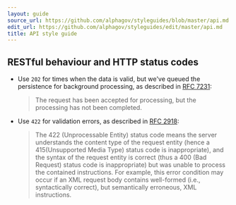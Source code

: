 ```yaml
---
layout: guide
source_url: https://github.com/alphagov/styleguides/blob/master/api.md
edit_url: https://github.com/alphagov/styleguides/edit/master/api.md
title: API style guide
---
```


<!-- This file was automatically generated. DO NOT EDIT DIRECTLY. -->

## RESTful behaviour and HTTP status codes

- Use `202` for times when the data is valid, but we've queued the persistence for background processing, as described in [RFC 7231](http://tools.ietf.org/html/rfc7231#section-6.3.3):

  > The request has been accepted for processing, but the processing has not
  > been completed.

- Use `422` for validation errors, as described in [RFC 2918](http://tools.ietf.org/html/rfc4918#section-11.2):

  > The 422 (Unprocessable Entity) status code means the server understands the
  > content type of the request entity (hence a 415(Unsupported Media Type)
  > status code is inappropriate), and the syntax of the request entity is
  > correct (thus a 400 (Bad Request) status code is inappropriate) but was
  > unable to process the contained instructions.  For example, this error
  > condition may occur if an XML request body contains well-formed (i.e.,
  > syntactically correct), but semantically erroneous, XML instructions.